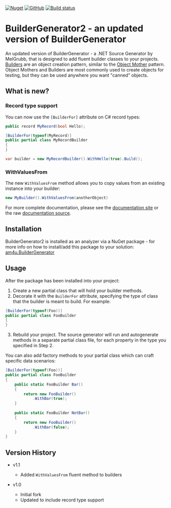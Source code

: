 [![Nuget](https://img.shields.io/nuget/dt/am4u.BuilderGenerator)](https://www.nuget.org/packages/am4u.BuilderGenerator/)
[![GitHub](https://img.shields.io/github/license/am4u/BuilderGenerator2)](https://opensource.org/licenses/MIT)
[![Build status](https://ci.appveyor.com/api/projects/status/ioq5c465m65hjja2?svg=true)](https://ci.appveyor.com/project/am4u/buildergen2)

# BuilderGenerator2 - an updated version of BuilderGenerator #

An updated version of BuilderGenerator - a .NET Source Generator by MelGrubb, that is designed to add fluent builder classes to your projects. [Builders](https://en.wikipedia.org/wiki/Builder_pattern) are an object creation pattern, similar to the [Object Mother](https://martinfowler.com/bliki/ObjectMother.html) pattern. Object Mothers and Builders are most commonly used to create objects for testing, but they can be used anywhere you want "canned" objects.

## What is new? ##

### Record type support
You can now use the `[BuilderFor]` attribute on C# record types:
```csharp
public record MyRecord(bool Hello);

[BuilderFor(typeof(MyRecord)]
public partial class MyRecordBuilder
{
}

var builder = new MyRecordBuilder().WithHello(true).Build();
```

### WithValuesFrom
The new `WithValuesFrom` method allows you to copy values from an existing instance into your builder:
```csharp
new MyBuilder().WithValuesFrom(anotherObject)
```

For more complete documentation, please see the [documentation site](https://melgrubb.github.io/BuilderGenerator/) or the raw [documentation source](https://github.com/MelGrubb/BuilderGenerator/blob/main/docs/index.md).

## Installation ##

BuilderGenerator2 is installed as an analyzer via a NuGet package - for more info on how to install/add this package to your solution: [am4u.BuilderGenerator](https://www.nuget.org/packages/am4u.BuilderGenerator/)

## Usage ##

After the package has been installed into your project:

1. Create a new partial class that will hold your builder methods.
2. Decorate it with the ```BuilderFor``` attribute, specifying the type of class that the builder is meant to build. For example: 
```csharp
[BuilderFor(typeof(Foo))]
public partial class FooBuilder
{
}
``` 
3. Rebuild your project. The source generator will run and autogenerate methods in a separate partial class file, for each property in the type you specified in Step 2. 

You can also add factory methods to your partial class which can craft specific data scenarios: 

```csharp
[BuilderFor(typeof(Foo))]
public partial class FooBuilder
{
    public static FooBuilder Bar()
    {
        return new FooBuilder()
            .WithBar(true);
    }
    
    public static FooBuilder NotBar()
    {
        return new FooBuilder()
            .WithBar(false);
    }
}
``` 

## Version History ##
- v1.1
  - Added `WithValuesFrom` fluent method to builders

- v1.0
  - Initial fork
  - Updated to include record type support
